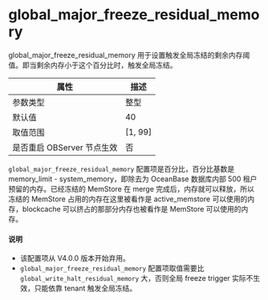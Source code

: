 global_major_freeze_residual_memory 
========================================================

global_major_freeze_residual_memory 用于设置触发全局冻结的剩余内存阈值。即当剩余内存小于这个百分比时，触发全局冻结。


|      **属性**      |  **描述**   |
|------------------|-----------|
| 参数类型             | 整型        |
| 默认值              | 40        |
| 取值范围             | \[1, 99\] |
| 是否重启 OBServer 节点生效 | 否         |


`global_major_freeze_residual_memory` 配置项是百分比，百分比基数是 memory_limit - system_memory，即除去为 OceanBase 数据库内部 500 租户预留的内存。已经冻结的 MemStore 在 merge 完成后，内存就可以释放，所以冻结的 MemStore 占用的内存在这里被看作是 active_memstore 可以使用的内存，blockcache 可以挤占的那部分内存也被看作是 MemStore 可以使用的内存。


<main id="notice" type='explain'>
  <h4>说明</h4>
  <ul>
  <li>该配置项从 V4.0.0 版本开始弃用。  </li>
  <li><code>global_major_freeze_residual_memory</code> 配置项取值需要比 <code>global_write_halt_residual_memory</code> 大，否则全局 freeze trigger 实际不生效，只能依靠 tenant 触发全局冻结。  </li>
  </ul>
</main>
